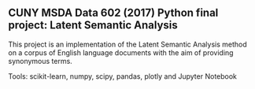## CUNY MSDA Data 602 (2017) Python final project: Latent Semantic Analysis

This project is an implementation of the Latent Semantic Analysis method on a corpus of English language documents 
with the aim of providing synonymous terms. 

Tools: scikit-learn, numpy, scipy, pandas, plotly and Jupyter Notebook
